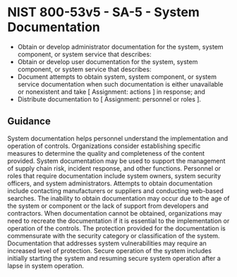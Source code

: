 # NIST 800-53v5 - SA-5 - System Documentation
- Obtain or develop administrator documentation for the system, system component, or system service that describes:
- Obtain or develop user documentation for the system, system component, or system service that describes:
- Document attempts to obtain system, system component, or system service documentation when such documentation is either unavailable or nonexistent and take \[ Assignment: actions \] in response; and
- Distribute documentation to \[ Assignment: personnel or roles \].
## Guidance
System documentation helps personnel understand the implementation and operation of controls. Organizations consider establishing specific measures to determine the quality and completeness of the content provided. System documentation may be used to support the management of supply chain risk, incident response, and other functions. Personnel or roles that require documentation include system owners, system security officers, and system administrators. Attempts to obtain documentation include contacting manufacturers or suppliers and conducting web-based searches. The inability to obtain documentation may occur due to the age of the system or component or the lack of support from developers and contractors. When documentation cannot be obtained, organizations may need to recreate the documentation if it is essential to the implementation or operation of the controls. The protection provided for the documentation is commensurate with the security category or classification of the system. Documentation that addresses system vulnerabilities may require an increased level of protection. Secure operation of the system includes initially starting the system and resuming secure system operation after a lapse in system operation.